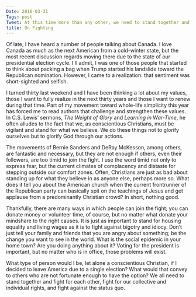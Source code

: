 ```yaml
---
Date: 2016-03-31
Tags: post
Tweet: At this time more than any other, we need to stand together and fight the status quo.
title: On Fighting
---
```


Of late, I have heard a number of people talking about Canada. I love Canada as much as the next American from a cold-winter state, but the most recent discussion regards moving there due to the state of our presidential election cycle. I'll admit, I was one of those people that started to think about packing a bag when Trump started his landslide toward the Republican nomination. However, I came to a realization: that sentiment was short-sighted and selfish.

I turned thirty last weekend and I have been thinking a lot about my values, those I want to fully realize in the next thirty years and those I want to renew during that time. Part of my movement toward whole-life simplicity this year has forced me to read authors that challenge and strengthen these values. In C.S. Lewis’ sermons, *The Weight of Glory* and *Learning in War-Time*, he often alludes to the fact that we, as conscientious Christians, must be vigilant and stand for what we believe. We do these things not to glorify ourselves but to glorify God through our actions.

The movements of Bernie Sanders and DeRay McKesson, among others, are fantastic and necessary, but they are not enough if others, even their followers, are too timid to join the fight. I use the word timid not only to express fear, but the current climates of complacency and distaste for stepping outside our comfort zones. Often, Christians are just as bad about standing up for what they believe in as anyone else, perhaps more so. What does it tell you about the American church when the current frontrunner of the Republican party can basically spit on the teachings of Jesus and get applause from a predominantly Christian crowd? In short, nothing good.

Thankfully, there are many ways in which people can join the fight; you can donate money or volunteer time, of course, but no matter what donate your mindshare to the right causes. It is just as important to stand for housing equality and living wages as it is to fight against bigotry and idiocy. Don’t just tell your family and friends that you are angry about something; be the change you want to see in the world. What is the social epidemic in your home town? Are you doing anything about it? Voting for the president is important, but no matter who is in office, those problems will exist.

What type of person would I be, let alone a conscientious Christian, if I decided to leave America due to a single election? What would that convey to others who are not fortunate enough to have the option? We all need to stand together and fight for each other, fight for our collective and individual rights, and fight against the status quo.